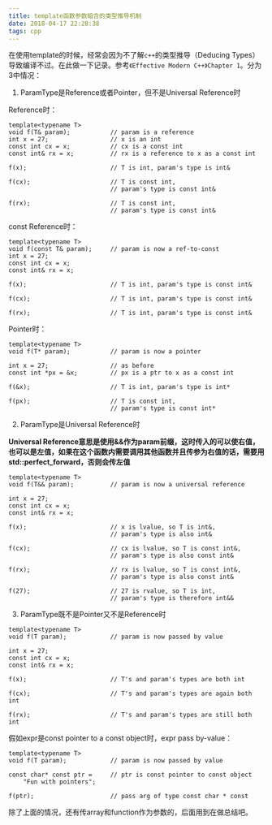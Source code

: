 ```yaml
---
title: template函数参数暗含的类型推导机制
date: 2018-04-17 22:28:38
tags: cpp
---
```

在使用template的时候，经常会因为不了解`c++`的类型推导（Deducing Types）导致编译不过。在此做一下记录。参考`《Effective Modern C++》Chapter 1`。分为3中情况：

1. ParamType是Reference或者Pointer，但不是Universal Reference时

Reference时：
```
template<typename T>
void f(T& param);           // param is a reference
int x = 27;                 // x is an int
const int cx = x;           // cx is a const int
const int& rx = x;          // rx is a reference to x as a const int

f(x);                       // T is int, param's type is int&

f(cx);                      // T is const int,
                            // param's type is const int&

f(rx);                      // T is const int,
                            // param's type is const int&
```

const Reference时：
```
template<typename T>
void f(const T& param);     // param is now a ref-to-const
int x = 27;
const int cx = x;
const int& rx = x;

f(x);                       // T is int, param's type is const int&

f(cx);                      // T is int, param's type is const int&

f(rx);                      // T is int, param's type is const int&
```

Pointer时：
```
template<typename T>
void f(T* param);           // param is now a pointer

int x = 27;                 // as before
const int *px = &x;         // px is a ptr to x as a const int

f(&x);                      // T is int, param's type is int*

f(px);                      // T is const int,
                            // param's type is const int*
```
2. ParamType是Universal Reference时

**Universal Reference意思是使用&&作为param前缀，这时传入的可以使右值，也可以是左值，如果在这个函数内需要调用其他函数并且传参为右值的话，需要用std::perfect_forward，否则会传左值**
```
template<typename T>
void f(T&& param);          // param is now a universal reference

int x = 27;
const int cx = x;
const int& rx = x;

f(x);                       // x is lvalue, so T is int&, 
                            // param's type is also int&

f(cx);                      // cx is lvalue, so T is const int&,
                            // param's type is also const int&

f(rx);                      // rx is lvalue, so T is const int&,
                            // param's type is also const int&

f(27);                      // 27 is rvalue, so T is int,
                            // param's type is therefore int&&
```

3. ParamType既不是Pointer又不是Reference时
```
template<typename T>
void f(T param);            // param is now passed by value

int x = 27;
const int cx = x;
const int& rx = x;

f(x);                       // T's and param's types are both int

f(cx);                      // T's and param's types are again both int

f(rx);                      // T's and param's types are still both int
```
假如expr是const pointer to a const object时，expr pass by-value：
```
template<typename T>
void f(T param);            // param is now passed by value

const char* const ptr =     // ptr is const pointer to const object
    "Fun with pointers";

f(ptr);                     // pass arg of type const char * const

```

除了上面的情况，还有传array和function作为参数的，后面用到在做总结吧。